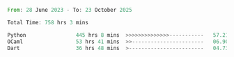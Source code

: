 <!--START_SECTION:waka-->

```rust
From: 28 June 2023 - To: 23 October 2025

Total Time: 758 hrs 3 mins

Python                445 hrs 8 mins  >>>>>>>>>>>>>>-----------   57.21 %
OCaml                 53 hrs 41 mins  >>-----------------------   06.90 %
Dart                  36 hrs 48 mins  >------------------------   04.73 %
```

<!--END_SECTION:waka-->
